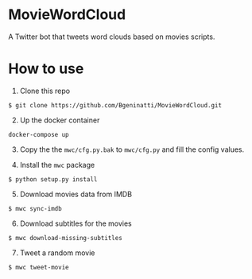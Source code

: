 # MovieWordCloud

A Twitter bot that tweets word clouds based on movies scripts.


# How to use

1. Clone this repo

```
$ git clone https://github.com/Bgeninatti/MovieWordCloud.git
```
2. Up the docker container

```
docker-compose up
```

3. Copy the the `mwc/cfg.py.bak` to `mwc/cfg.py` and fill the config values.


4. Install the `mwc` package

```
$ python setup.py install
```

5. Download movies data from IMDB

```
$ mwc sync-imdb
```

6. Download subtitles for the movies

```
$ mwc download-missing-subtitles
```

7. Tweet a random movie

```
$ mwc tweet-movie
```
